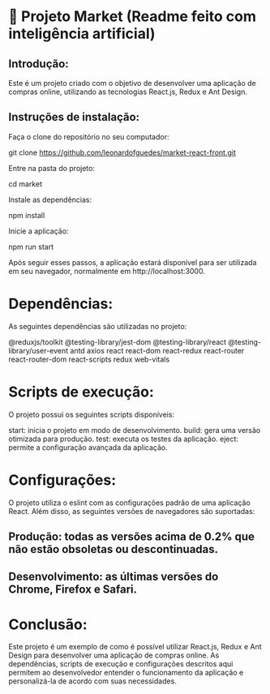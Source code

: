 # 💫 Projeto Market (Readme feito com inteligência artificial)

## Introdução:

Este é um projeto criado com o objetivo de desenvolver uma aplicação de compras online, utilizando as tecnologias React.js, Redux e Ant Design.


## Instruções de instalação:

Faça o clone do repositório no seu computador:

git clone https://github.com/leonardofguedes/market-react-front.git

Entre na pasta do projeto:

cd market

Instale as dependências:

npm install

Inicie a aplicação:

npm run start

Após seguir esses passos, a aplicação estará disponível para ser utilizada em seu navegador, normalmente em http://localhost:3000.

# Dependências:

As seguintes dependências são utilizadas no projeto:

@reduxjs/toolkit
@testing-library/jest-dom
@testing-library/react
@testing-library/user-event
antd
axios
react
react-dom
react-redux
react-router
react-router-dom
react-scripts
redux
web-vitals

# Scripts de execução:

O projeto possui os seguintes scripts disponíveis:

start: inicia o projeto em modo de desenvolvimento.
build: gera uma versão otimizada para produção.
test: executa os testes da aplicação.
eject: permite a configuração avançada da aplicação.

# Configurações:

O projeto utiliza o eslint com as configurações padrão de uma aplicação React. Além disso, as seguintes versões de navegadores são suportadas:

## Produção: todas as versões acima de 0.2% que não estão obsoletas ou descontinuadas.
## Desenvolvimento: as últimas versões do Chrome, Firefox e Safari.

# Conclusão:

Este projeto é um exemplo de como é possível utilizar React.js, Redux e Ant Design para desenvolver uma aplicação de compras online. As dependências, scripts de execução e configurações descritos aqui permitem ao desenvolvedor entender o funcionamento da aplicação e personalizá-la de acordo com suas necessidades.
